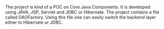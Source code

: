 The project is kind of a POC on Core Java Components.
It is developed using JAVA, JSP, Servlet and JDBC or Hibernate.
The project contains a file called DAOFactory. Using this file one can easily switch the backend layer either to Hibernate or JDBC.
